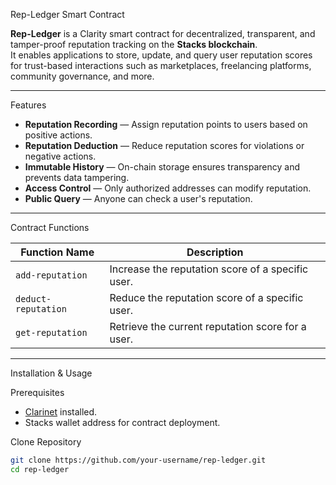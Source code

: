  Rep-Ledger Smart Contract

**Rep-Ledger** is a Clarity smart contract for decentralized, transparent, and tamper-proof reputation tracking on the **Stacks blockchain**.  
It enables applications to store, update, and query user reputation scores for trust-based interactions such as marketplaces, freelancing platforms, community governance, and more.

---

 Features
- **Reputation Recording** — Assign reputation points to users based on positive actions.
- **Reputation Deduction** — Reduce reputation scores for violations or negative actions.
- **Immutable History** — On-chain storage ensures transparency and prevents data tampering.
- **Access Control** — Only authorized addresses can modify reputation.
- **Public Query** — Anyone can check a user's reputation.

---

 Contract Functions

| Function Name      | Description |
|--------------------|-------------|
| `add-reputation`   | Increase the reputation score of a specific user. |
| `deduct-reputation`| Reduce the reputation score of a specific user. |
| `get-reputation`   | Retrieve the current reputation score for a user. |

---
 Installation & Usage

 Prerequisites
- [Clarinet](https://docs.hiro.so/clarinet) installed.
- Stacks wallet address for contract deployment.

 Clone Repository
```bash
git clone https://github.com/your-username/rep-ledger.git
cd rep-ledger
